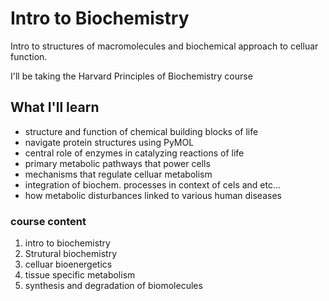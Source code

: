 # Intro to Biochemistry
Intro to structures of macromolecules and biochemical approach to celluar function. 

I'll be taking the Harvard Principles of Biochemistry course

## What I'll learn
- structure and function of chemical building blocks of life
- navigate protein structures using PyMOL
- central role of enzymes in catalyzing reactions of life
- primary metabolic pathways that power cells
- mechanisms that regulate celluar metabolism
- integration of biochem. processes in context of cels and etc...
- how metabolic disturbances linked to various human diseases

### course content
1. intro to biochemistry
2. Strutural biochemistry
3. celluar bioenergetics
4. tissue specific metabolism
5. synthesis and degradation of biomolecules
